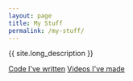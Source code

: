 ```yaml
---
layout: page
title: My Stuff
permalink: /my-stuff/
---
```


{{ site.long_description }}

[Code I've written](/my-stuff/code/)
[Videos I've made](/my-stuff/video/)
